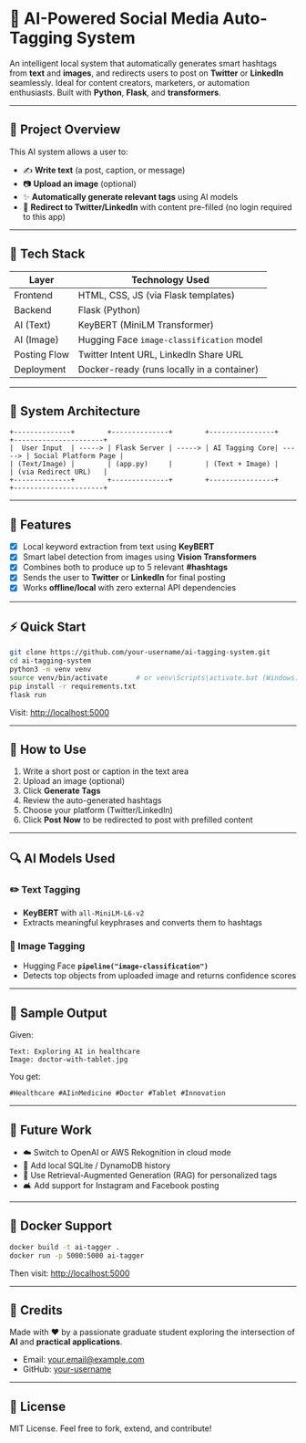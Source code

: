 # 🤖 AI-Powered Social Media Auto-Tagging System

An intelligent local system that automatically generates smart hashtags from **text** and **images**, and redirects users to post on **Twitter** or **LinkedIn** seamlessly. Ideal for content creators, marketers, or automation enthusiasts. Built with **Python**, **Flask**, and **transformers**.

---

## 🚀 Project Overview

This AI system allows a user to:

- ✍️ **Write text** (a post, caption, or message)
- 📷 **Upload an image** (optional)
- ✨ **Automatically generate relevant tags** using AI models
- 💬 **Redirect to Twitter/LinkedIn** with content pre-filled (no login required to this app)

---

## 🔧 Tech Stack

| Layer        | Technology Used                            |
| ------------ | ------------------------------------------ |
| Frontend     | HTML, CSS, JS (via Flask templates)        |
| Backend      | Flask (Python)                             |
| AI (Text)    | KeyBERT (MiniLM Transformer)               |
| AI (Image)   | Hugging Face `image-classification` model  |
| Posting Flow | Twitter Intent URL, LinkedIn Share URL     |
| Deployment   | Docker-ready (runs locally in a container) |

---

## 🧰 System Architecture

```
+--------------+        +--------------+        +----------------+        +----------------------+
|  User Input  | -----> | Flask Server | -----> | AI Tagging Core| -----> | Social Platform Page |
| (Text/Image) |        | (app.py)     |        | (Text + Image) |        | (via Redirect URL)   |
+--------------+        +--------------+        +----------------+        +----------------------+
```

---

## 📅 Features

- [x] Local keyword extraction from text using **KeyBERT**
- [x] Smart label detection from images using **Vision Transformers**
- [x] Combines both to produce up to 5 relevant **#hashtags**
- [x] Sends the user to **Twitter** or **LinkedIn** for final posting
- [x] Works **offline/local** with zero external API dependencies

---

## ⚡ Quick Start

```bash
git clone https://github.com/your-username/ai-tagging-system.git
cd ai-tagging-system
python3 -m venv venv
source venv/bin/activate       # or venv\Scripts\activate.bat (Windows)
pip install -r requirements.txt
flask run
```

Visit: [http://localhost:5000](http://localhost:5000)

---

## 🔹 How to Use

1. Write a short post or caption in the text area
2. Upload an image (optional)
3. Click **Generate Tags**
4. Review the auto-generated hashtags
5. Choose your platform (Twitter/LinkedIn)
6. Click **Post Now** to be redirected to post with prefilled content

---

## 🔍 AI Models Used

### ✏️ Text Tagging

- **KeyBERT** with `all-MiniLM-L6-v2`
- Extracts meaningful keyphrases and converts them to hashtags

### 📸 Image Tagging

- Hugging Face **`pipeline("image-classification")`**
- Detects top objects from uploaded image and returns confidence scores

---

## 📄 Sample Output

Given:

```
Text: Exploring AI in healthcare
Image: doctor-with-tablet.jpg
```

You get:

```
#Healthcare #AIinMedicine #Doctor #Tablet #Innovation
```

---

## 🚧 Future Work

- ☁️ Switch to OpenAI or AWS Rekognition in cloud mode
- 📁 Add local SQLite / DynamoDB history
- 🤖 Use Retrieval-Augmented Generation (RAG) for personalized tags
- 🛋️ Add support for Instagram and Facebook posting

---

## 🚧 Docker Support

```bash
docker build -t ai-tagger .
docker run -p 5000:5000 ai-tagger
```

Then visit: [http://localhost:5000](http://localhost:5000)

---

## 🙏 Credits

Made with ❤️ by a passionate graduate student exploring the intersection of **AI** and **practical applications**.

- Email: your.email@example.com
- GitHub: [your-username](https://github.com/your-username)

---

## 🚩 License

MIT License. Feel free to fork, extend, and contribute!
